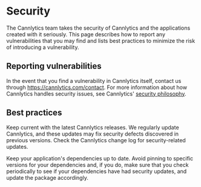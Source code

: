 # Security

The Cannlytics team takes the security of Cannlytics and the applications created with it seriously. This page describes how to report any vulnerabilities that you may find and lists best practices to minimize the risk of introducing a vulnerability.

## Reporting vulnerabilities

In the event that you find a vulnerability in Cannlytics itself, contact us through <https://cannlytics.com/contact>. For more information about how Cannlytics handles security issues, see Cannlytics' [security philosophy](https://cannlytics.com/philosophy#security).

## Best practices

Keep current with the latest Cannlytics releases. We regularly update Cannlytics, and these updates may fix security defects discovered in previous versions. Check the Cannlytics change log for security-related updates.

Keep your application's dependencies up to date. Avoid pinning to specific versions for your dependencies and, if you do, make sure that you check periodically to see if your dependencies have had security updates, and update the package accordingly.

<!-- * [Recommendation for Key Management Part 3: Application-Specific Key Management Guidance](https://nvlpubs.nist.gov/nistpubs/SpecialPublications/NIST.SP.800-57Pt3r1.pdf)
* [NIST Policy on Hash Functions](https://csrc.nist.gov/Projects/Hash-Functions/NIST-Policy-on-Hash-Functions)
* [Secure Hash Standards](https://csrc.nist.gov/publications/detail/fips/180/4/final) -->
